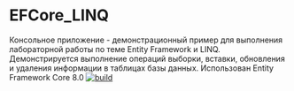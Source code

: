 # EFCore_LINQ
Консольное приложение - демонстрационный пример для выполнения лабораторной работы по теме Entity Framework и LINQ. 
Демонстрируется выполнение операций выборки, вставки, обновления и удаления информации в таблицах базы данных.
Использован Entity Framework Core 8.0
[![build](https://github.com/Olgasn/EFCore_LINQ/actions/workflows/dotnet.yml/badge.svg?branch=master)](https://github.com/Olgasn/EFCore_LINQ/actions/workflows/dotnet.yml)
